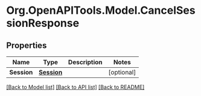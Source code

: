 # Org.OpenAPITools.Model.CancelSessionResponse

## Properties

Name | Type | Description | Notes
------------ | ------------- | ------------- | -------------
**Session** | [**Session**](Session.md) |  | [optional] 

[[Back to Model list]](../README.md#documentation-for-models) [[Back to API list]](../README.md#documentation-for-api-endpoints) [[Back to README]](../README.md)

